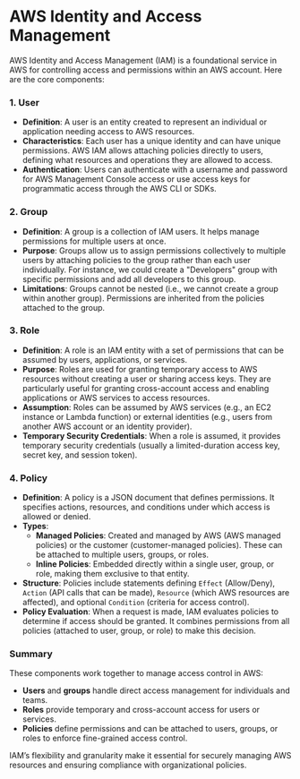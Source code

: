 # AWS Identity and Access Management

AWS Identity and Access Management (IAM) is a foundational service in AWS for controlling access and permissions within an AWS account. Here are the core components:

### 1. **User**
   - **Definition**: A user is an entity created to represent an individual or application needing access to AWS resources.
   - **Characteristics**: Each user has a unique identity and can have unique permissions. AWS IAM allows attaching policies directly to users, defining what resources and operations they are allowed to access.
   - **Authentication**: Users can authenticate with a username and password for AWS Management Console access or use access keys for programmatic access through the AWS CLI or SDKs.

### 2. **Group**
   - **Definition**: A group is a collection of IAM users. It helps manage permissions for multiple users at once.
   - **Purpose**: Groups allow us to assign permissions collectively to multiple users by attaching policies to the group rather than each user individually. For instance, we could create a "Developers" group with specific permissions and add all developers to this group.
   - **Limitations**: Groups cannot be nested (i.e., we cannot create a group within another group). Permissions are inherited from the policies attached to the group.

### 3. **Role**
   - **Definition**: A role is an IAM entity with a set of permissions that can be assumed by users, applications, or services.
   - **Purpose**: Roles are used for granting temporary access to AWS resources without creating a user or sharing access keys. They are particularly useful for granting cross-account access and enabling applications or AWS services to access resources.
   - **Assumption**: Roles can be assumed by AWS services (e.g., an EC2 instance or Lambda function) or external identities (e.g., users from another AWS account or an identity provider).
   - **Temporary Security Credentials**: When a role is assumed, it provides temporary security credentials (usually a limited-duration access key, secret key, and session token).

### 4. **Policy**
   - **Definition**: A policy is a JSON document that defines permissions. It specifies actions, resources, and conditions under which access is allowed or denied.
   - **Types**: 
     - **Managed Policies**: Created and managed by AWS (AWS managed policies) or the customer (customer-managed policies). These can be attached to multiple users, groups, or roles.
     - **Inline Policies**: Embedded directly within a single user, group, or role, making them exclusive to that entity.
   - **Structure**: Policies include statements defining `Effect` (Allow/Deny), `Action` (API calls that can be made), `Resource` (which AWS resources are affected), and optional `Condition` (criteria for access control).
   - **Policy Evaluation**: When a request is made, IAM evaluates policies to determine if access should be granted. It combines permissions from all policies (attached to user, group, or role) to make this decision.

### Summary
These components work together to manage access control in AWS:
- **Users** and **groups** handle direct access management for individuals and teams.
- **Roles** provide temporary and cross-account access for users or services.
- **Policies** define permissions and can be attached to users, groups, or roles to enforce fine-grained access control. 

IAM’s flexibility and granularity make it essential for securely managing AWS resources and ensuring compliance with organizational policies.